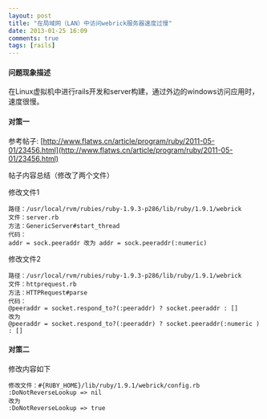 ```yaml
---
layout: post
title: "在局域网（LAN）中访问webrick服务器速度过慢"
date: 2013-01-25 16:09
comments: true
tags: [rails]
---
```


#### 问题现象描述
在Linux虚拟机中进行rails开发和server构建，通过外边的windows访问应用时，
速度很慢。

#### 对策一
参考帖子:  [http://www.flatws.cn/article/program/ruby/2011-05-01/23456.html](http://www.flatws.cn/article/program/ruby/2011-05-01/23456.html)

帖子内容总结（修改了两个文件）  

修改文件1

	路径：/usr/local/rvm/rubies/ruby-1.9.3-p286/lib/ruby/1.9.1/webrick
	文件：server.rb
	方法：GenericServer#start_thread
	代码：
	addr = sock.peeraddr 改为 addr = sock.peeraddr(:numeric)

修改文件2

	路径：/usr/local/rvm/rubies/ruby-1.9.3-p286/lib/ruby/1.9.1/webrick
	文件：httprequest.rb
	方法：HTTPRequest#parse
	代码：
	@peeraddr = socket.respond_to?(:peeraddr) ? socket.peeraddr : []
	改为
	@peeraddr = socket.respond_to?(:peeraddr) ? socket.peeraddr(:numeric ) : []
	
#### 对策二
修改内容如下

	修改文件：#{RUBY_HOME}/lib/ruby/1.9.1/webrick/config.rb 
	:DoNotReverseLookup => nil
	改为
	:DoNotReverseLookup => true
